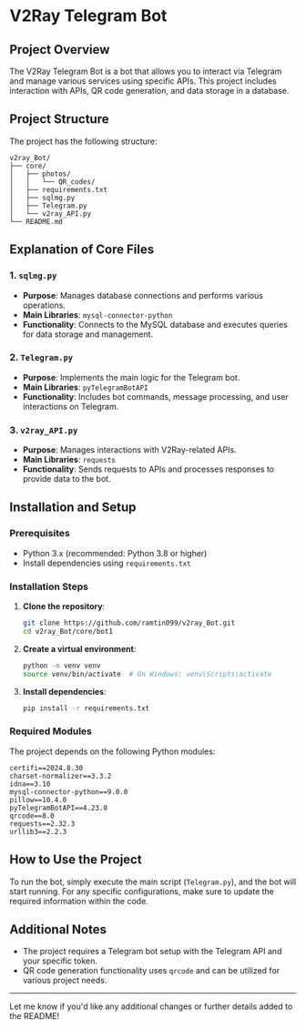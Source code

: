 
# V2Ray Telegram Bot

## Project Overview
The V2Ray Telegram Bot is a bot that allows you to interact via Telegram and manage various services using specific APIs. This project includes interaction with APIs, QR code generation, and data storage in a database.

## Project Structure
The project has the following structure:

```
v2ray_Bot/
├── core/
│   ├── photos/
│   │   └── QR_codes/
│   ├── requirements.txt
│   ├── sqlmg.py
│   ├── Telegram.py
│   └── v2ray_API.py
└── README.md
```

## Explanation of Core Files

### 1. `sqlmg.py`
- **Purpose**: Manages database connections and performs various operations.
- **Main Libraries**: `mysql-connector-python`
- **Functionality**: Connects to the MySQL database and executes queries for data storage and management.

### 2. `Telegram.py`
- **Purpose**: Implements the main logic for the Telegram bot.
- **Main Libraries**: `pyTelegramBotAPI`
- **Functionality**: Includes bot commands, message processing, and user interactions on Telegram.

### 3. `v2ray_API.py`
- **Purpose**: Manages interactions with V2Ray-related APIs.
- **Main Libraries**: `requests`
- **Functionality**: Sends requests to APIs and processes responses to provide data to the bot.

## Installation and Setup

### Prerequisites
- Python 3.x (recommended: Python 3.8 or higher)
- Install dependencies using `requirements.txt`

### Installation Steps
1. **Clone the repository**:
    ```bash
    git clone https://github.com/ramtin099/v2ray_Bot.git
    cd v2ray_Bot/core/bot1
    ```

2. **Create a virtual environment**:
    ```bash
    python -m venv venv
    source venv/bin/activate  # On Windows: venv\Scripts\activate
    ```

3. **Install dependencies**:
    ```bash
    pip install -r requirements.txt
    ```

### Required Modules
The project depends on the following Python modules:

```plaintext
certifi==2024.8.30
charset-normalizer==3.3.2
idna==3.10
mysql-connector-python==9.0.0
pillow==10.4.0
pyTelegramBotAPI==4.23.0
qrcode==8.0
requests==2.32.3
urllib3==2.2.3
```

## How to Use the Project
To run the bot, simply execute the main script (`Telegram.py`), and the bot will start running. For any specific configurations, make sure to update the required information within the code.

## Additional Notes
- The project requires a Telegram bot setup with the Telegram API and your specific token.
- QR code generation functionality uses `qrcode` and can be utilized for various project needs.

---

Let me know if you'd like any additional changes or further details added to the README!